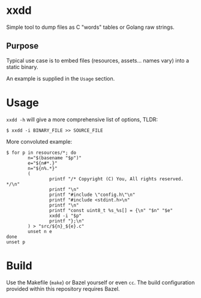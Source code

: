 # xxdd

Simple tool to dump files as C "words" tables or Golang raw strings.

## Purpose

Typical use case is to embed files (resources, assets... names vary) into a
static binary.

An example is supplied in the `Usage` section.

# Usage

`xxdd -h` will give a more comprehensive list of options, TLDR:

```
$ xxdd -i BINARY_FILE >> SOURCE_FILE
```

More convoluted example:

```
$ for p in resources/*; do
        n="$(basename "$p")"
        e="${n#*.}"
        n="${n%.*}"
        (
                printf "/* Copyright (C) You, All rights reserved. */\n"
                printf "\n"
                printf "#include \"config.h\"\n"
                printf "#include <stdint.h>\n"
                printf "\n"
                printf "const uint8_t %s_%s[] = {\n" "$n" "$e"
                xxdd -i "$p"
                printf "};\n"
        ) > "src/${n}_${e}.c"
        unset n e
done
unset p
```

# Build

Use the Makefile (`make`) or Bazel yourself or even `cc`. The build
configuration provided within this repository requires Bazel.
